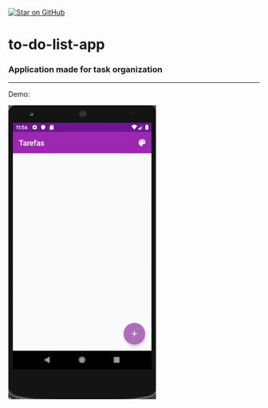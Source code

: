 [![Star on GitHub](https://img.shields.io/github/stars/viniciusog/to-do-list-app.svg?style=social)](https://github.com/viniciusog/to-do-list-app/stargazers)
# to-do-list-app

### Application made for task organization

---

Demo:

![alt text](https://github.com/Viniciusog/to-do-list-app/blob/master/app/src/main/res/drawable/gifAppTarefas.gif)


